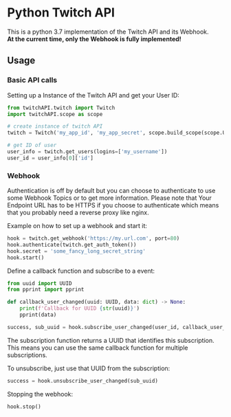 # Python Twitch API

This is a python 3.7 implementation of the Twitch API and its Webhook.  
**At the current time, only the Webhook is fully implemented!**

## Usage

### Basic API calls

Setting up a Instance of the Twitch API and get your User ID:
```python
from twitchAPI.twitch import Twitch
import twitchAPI.scope as scope

# create instance of twitch API
twitch = Twitch('my_app_id', 'my_app_secret', scope.build_scope(scope.USER_READ_EMAIL))

# get ID of user
user_info = twitch.get_users(logins=['my_username'])
user_id = user_info[0]['id']
```

### Webhook

Authentication is off by default but you can choose to authenticate to use some Webhook Topics or to get more information.
Please note that Your Endpoint URL has to be HTTPS if you choose to authenticate which means that you probably need a reverse proxy like nginx.

Example on how to set up a webhook and start it:
````python
hook = twitch.get_webhook('https://my.url.com', port=80)
hook.authenticate(twitch.get_auth_token())
hook.secret = 'some_fancy_long_secret_string'
hook.start()
````

Define a callback function and subscribe to a event:
````python
from uuid import UUID
from pprint import pprint

def callback_user_changed(uuid: UUID, data: dict) -> None:
    print(f'Callback for UUID {str(uuid)}')
    pprint(data)

success, sub_uuid = hook.subscribe_user_changed(user_id, callback_user_changed)
````
The subscription function returns a UUID that identifies this subscription. This means you can use the same callback function for multiple subscriptions.

To unsubscribe, just use that UUID from the subscription:
```python
success = hook.unsubscribe_user_changed(sub_uuid)
```

Stopping the webhook:
```python
hook.stop()
```
